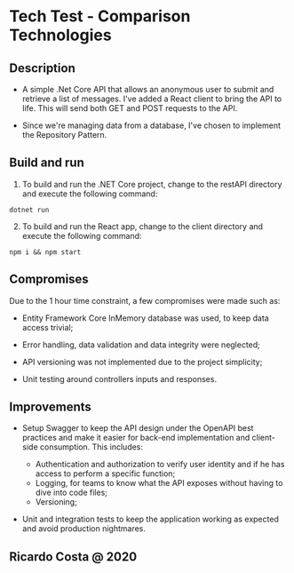 
# Tech Test - Comparison Technologies


## Description

- A simple .Net Core API that allows an anonymous user to submit and retrieve a list of messages. I've added a React client to bring the API to life. This will send both GET and POST requests to the API.

- Since we're managing data from a database, I've chosen to implement the Repository Pattern.

## Build and run

1) To build and run the .NET Core project, change to the restAPI directory and execute the following command:

```console
dotnet run
```

2) To build and run the React app, change to the client directory and execute the following command:

```console
npm i && npm start
```

## Compromises

Due to the 1 hour time constraint, a few compromises were made such as:

- Entity Framework Core InMemory database was used, to keep data access trivial;

- Error handling, data validation and data integrity were neglected;

- API versioning was not implemented due to the project simplicity;

- Unit testing around controllers inputs and responses.

## Improvements

- Setup Swagger to keep the API design under the OpenAPI best practices and make it easier for back-end implementation and client-side consumption. This includes:

    - Authentication and authorization to verify user identity and if he has access to perform a specific function;
    - Logging, for teams to know what the API exposes without having to dive into code files;
    - Versioning;

- Unit and integration tests to keep the application working as expected and avoid production nightmares.


## Ricardo Costa @ 2020
